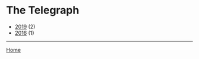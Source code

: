 # The Telegraph

  * [2019](./the-telegraph-2019.md/) (2)
  * [2016](./the-telegraph-2016.md/) (1)

----

[Home](../)
